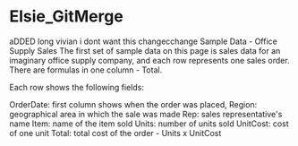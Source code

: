 # Elsie_GitMerge
aDDED long vivian
i dont want this changecchange Sample Data - Office Supply Sales
The first set of sample data on this page is sales data for an imaginary office supply company, and each row represents one sales order. There are formulas in one column - Total.

Each row shows the following fields:

OrderDate: first column shows when the order was placed,
Region: geographical area in which the sale was made
Rep: sales representative's name
Item: name of the item sold
Units: number of units sold
UnitCost: cost of one unit
Total: total cost of the order - Units x UnitCost

